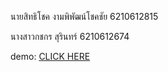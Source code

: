 นายสิทธิโชค  งามพิพัฒน์โชคชัย 6210612815

นางสาวกชกร  สุรินทร์         6210612674

demo: [CLICK HERE](https://youtu.be/2q1bHeiBnUk)
